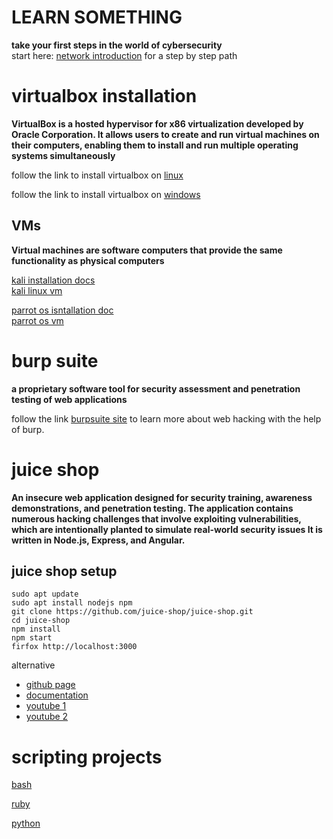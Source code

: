 # LEARN SOMETHING 
 


**take your first steps in the world of cybersecurity** \
 start here: [network introduction](https://github.com/ROT101/learn_something/blob/main/networking/1.what_is_a_network.md) for a step by step path

 # virtualbox installation

**VirtualBox
is a hosted hypervisor for x86 virtualization developed by Oracle Corporation. It allows users to create and run virtual machines on their computers, enabling them to install and run multiple operating systems simultaneously**

follow the link to install virtualbox on [linux](https://www.geeksforgeeks.org/how-to-install-virtualbox-in-linux/)

follow the link to install virtualbox on [windows](https://ultahost.com/knowledge-base/install-virtualbox-windows/)

## VMs 
**Virtual machines are software computers that provide the same functionality as physical computers**

[kali installation docs](https://www.kali.org/docs/virtualization/install-virtualbox-guest-vm/) \
[kali linux vm](https://www.kali.org/get-kali/#kali-virtual-machines)

[parrot os isntallation doc](https://parrotsec.org/docs/virtualization/install-parrot-on-virtualbox) \
[parrot os vm](https://www.parrotsec.org/download/)

# burp suite
**a proprietary software tool for security assessment and penetration testing of web applications**

 follow the link [burpsuite site](https://portswigger.net/burp) to learn more about web hacking with the help of burp.

# juice shop
**An insecure web application designed for security training, awareness demonstrations, and penetration testing. The application contains numerous hacking challenges that involve exploiting vulnerabilities, which are intentionally planted to simulate real-world security issues It is written in Node.js, Express, and Angular.**

## juice shop setup 
    sudo apt update
    sudo apt install nodejs npm
    git clone https://github.com/juice-shop/juice-shop.git
    cd juice-shop 
    npm install
    npm start
    firfox http://localhost:3000
alternative 
- [github page](https://github.com/juice-shop/juice-shop?tab=readme-ov-file#setup)
- [documentation](https://pwning.owasp-juice.shop/companion-guide/latest/part1/running.html)
- [youtube 1](https://www.youtube.com/watch?v=tvNKp1QXV_8)
- [youtube 2](https://www.youtube.com/watch?v=tvNKp1QXV_8)

# scripting projects 
[bash](https://github.com/ROT101/learn_something/tree/main/bash_scripting)

[ruby](https://github.com/ROT101/learn_something/tree/main/bash_scripting)

[python](https://github.com/ROT101/learn_something/tree/main/ai_py_script)

